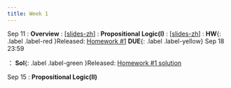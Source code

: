 ```yaml
---
title: Week 1
---
```


Sep 11
: **Overview**
  :  \[[slides-zh](https://basics.sjtu.edu.cn/~yangqizhe/pdf/dm2023w/slides/DMLec0-handout-zh.pdf)\]
: **Propositional Logic(I)**
  :  \[[slides-zh](https://basics.sjtu.edu.cn/~yangqizhe/pdf/dm2023w/slides/DMLec1-handout-zh.pdf)\]
:  **HW**{: .label .label-red }Released: [Homework #1](https://basics.sjtu.edu.cn/~yangqizhe/pdf/dm2023w/homework/DM-hw1.pdf)  **DUE**{: .label .label-yellow} Sep 18  23:59

： **Sol**{: .label .label-green }Released: [Homework #1 solution](https://basics.sjtu.edu.cn/~yangqizhe/pdf/dm2023w/homework/DM-hw1sol.pdf)

Sep 15
: **Propositional Logic(II)**



  

